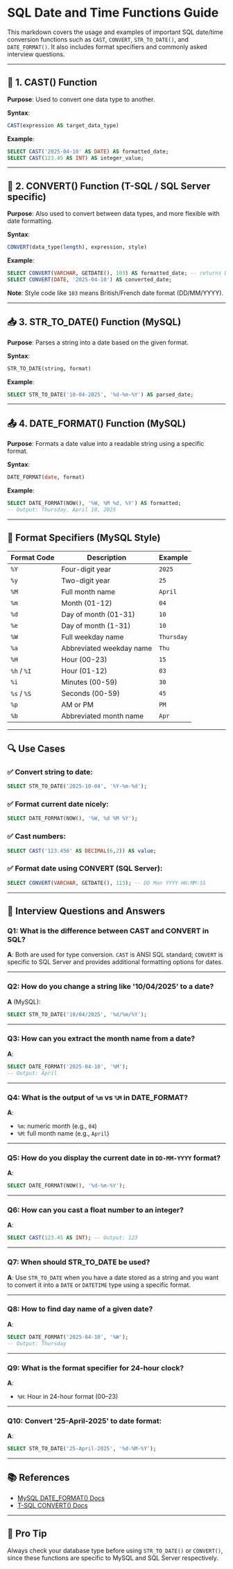 
# SQL Date and Time Functions Guide

This markdown covers the usage and examples of important SQL date/time conversion functions such as `CAST`, `CONVERT`, `STR_TO_DATE()`, and `DATE_FORMAT()`. It also includes format specifiers and commonly asked interview questions.

---

## 🔄 1. CAST() Function

**Purpose**: Used to convert one data type to another.

**Syntax**:
```sql
CAST(expression AS target_data_type)
```

**Example**:
```sql
SELECT CAST('2025-04-10' AS DATE) AS formatted_date;
SELECT CAST(123.45 AS INT) AS integer_value;
```

---

## 🔁 2. CONVERT() Function (T-SQL / SQL Server specific)

**Purpose**: Also used to convert between data types, and more flexible with date formatting.

**Syntax**:
```sql
CONVERT(data_type(length), expression, style)
```

**Example**:
```sql
SELECT CONVERT(VARCHAR, GETDATE(), 103) AS formatted_date; -- returns DD/MM/YYYY
SELECT CONVERT(DATE, '2025-04-10') AS converted_date;
```

**Note**: Style code like `103` means British/French date format (DD/MM/YYYY).

---

## 📥 3. STR_TO_DATE() Function (MySQL)

**Purpose**: Parses a string into a date based on the given format.

**Syntax**:
```sql
STR_TO_DATE(string, format)
```

**Example**:
```sql
SELECT STR_TO_DATE('10-04-2025', '%d-%m-%Y') AS parsed_date;
```

---

## 📤 4. DATE_FORMAT() Function (MySQL)

**Purpose**: Formats a date value into a readable string using a specific format.

**Syntax**:
```sql
DATE_FORMAT(date, format)
```

**Example**:
```sql
SELECT DATE_FORMAT(NOW(), '%W, %M %d, %Y') AS formatted;
-- Output: Thursday, April 10, 2025
```

---

## 📆 Format Specifiers (MySQL Style)

| Format Code | Description                    | Example         |
|-------------|--------------------------------|-----------------|
| `%Y`        | Four-digit year                | `2025`          |
| `%y`        | Two-digit year                 | `25`            |
| `%M`        | Full month name                | `April`         |
| `%m`        | Month (01-12)                  | `04`            |
| `%d`        | Day of month (01-31)           | `10`            |
| `%e`        | Day of month (1-31)            | `10`            |
| `%W`        | Full weekday name              | `Thursday`      |
| `%a`        | Abbreviated weekday name       | `Thu`           |
| `%H`        | Hour (00-23)                   | `15`            |
| `%h` / `%I` | Hour (01-12)                   | `03`            |
| `%i`        | Minutes (00-59)                | `30`            |
| `%s` / `%S` | Seconds (00-59)                | `45`            |
| `%p`        | AM or PM                       | `PM`            |
| `%b`        | Abbreviated month name         | `Apr`           |

---

## 🔍 Use Cases

### ✅ Convert string to date:
```sql
SELECT STR_TO_DATE('2025-10-04', '%Y-%m-%d');
```

### ✅ Format current date nicely:
```sql
SELECT DATE_FORMAT(NOW(), '%W, %d %M %Y');
```

### ✅ Cast numbers:
```sql
SELECT CAST('123.456' AS DECIMAL(6,2)) AS value;
```

### ✅ Format date using CONVERT (SQL Server):
```sql
SELECT CONVERT(VARCHAR, GETDATE(), 113); -- DD Mon YYYY HH:MM:SS
```

---

## 💼 Interview Questions and Answers

### Q1: What is the difference between CAST and CONVERT in SQL?
**A**: Both are used for type conversion. `CAST` is ANSI SQL standard; `CONVERT` is specific to SQL Server and provides additional formatting options for dates.

---

### Q2: How do you change a string like '10/04/2025' to a date?
**A** (MySQL):
```sql
SELECT STR_TO_DATE('10/04/2025', '%d/%m/%Y');
```

---

### Q3: How can you extract the month name from a date?
**A**:
```sql
SELECT DATE_FORMAT('2025-04-10', '%M');
-- Output: April
```

---

### Q4: What is the output of `%m` vs `%M` in DATE_FORMAT?
**A**:
- `%m`: numeric month (e.g., `04`)
- `%M`: full month name (e.g., `April`)

---

### Q5: How do you display the current date in `DD-MM-YYYY` format?
**A**:
```sql
SELECT DATE_FORMAT(NOW(), '%d-%m-%Y');
```

---

### Q6: How can you cast a float number to an integer?
**A**:
```sql
SELECT CAST(123.45 AS INT); -- Output: 123
```

---

### Q7: When should STR_TO_DATE be used?
**A**: Use `STR_TO_DATE` when you have a date stored as a string and you want to convert it into a `DATE` or `DATETIME` type using a specific format.

---

### Q8: How to find day name of a given date?
**A**:
```sql
SELECT DATE_FORMAT('2025-04-10', '%W');
-- Output: Thursday
```

---

### Q9: What is the format specifier for 24-hour clock?
**A**:
- `%H`: Hour in 24-hour format (00–23)

---

### Q10: Convert '25-April-2025' to date format:
**A**:
```sql
SELECT STR_TO_DATE('25-April-2025', '%d-%M-%Y');
```

---

## 📚 References

- [MySQL DATE_FORMAT() Docs](https://dev.mysql.com/doc/refman/8.0/en/date-and-time-functions.html)
- [T-SQL CONVERT() Docs](https://learn.microsoft.com/en-us/sql/t-sql/functions/cast-and-convert-transact-sql)

---

## 🧠 Pro Tip

Always check your database type before using `STR_TO_DATE()` or `CONVERT()`, since these functions are specific to MySQL and SQL Server respectively.
